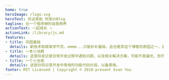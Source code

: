 ```yaml
---
home: true
heroImage: /logo.svg
heroText: 欢迎来到 阿丢のBlog
tagline: 论一个程序狮的自我修养
actionText: 一起成长 →
actionLink: /library/js.md
features:
- title: 巩固基础
  details: 新技术和框架学不完，emmm...只能补补基础，这也是弄这个博客的原因之一，总要给自己一点动力。
- title: 一本小词典
  details: 这里将会记录日常开发过程中遇到问题，以及相关解决方案，可能不是最优，但尽量完善。
- title: 一个小仓库
  details: 这部分将记录开发中常用的功能代码片段，以备使用。
footer: MIT Licensed | Copyright © 2018-present Evan You
---
```

